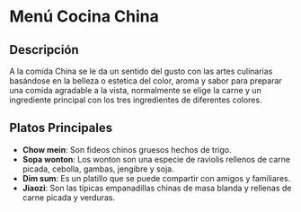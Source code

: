 # Menú Cocina China

## Descripción
A la comida China se le da un sentido del gusto con las artes culinarias basándose en la belleza o estetica del color, aroma y sabor para preparar una comida agradable a la vista, normalmente se elige la carne y un ingrediente principal con los tres ingredientes de diferentes colores.

## Platos Principales
- **Chow mein**: Son fideos chinos gruesos hechos de trigo. 
- **Sopa wonton**: Los wonton son una especie de raviolis rellenos de carne picada, cebolla, gambas, jengibre y soja. 
- **Dim sum**: Es un platillo que se puede compartir con amigos y familiares. 
- **Jiaozi**: Son las típicas empanadillas chinas de masa blanda y rellenas de carne picada y verduras. 